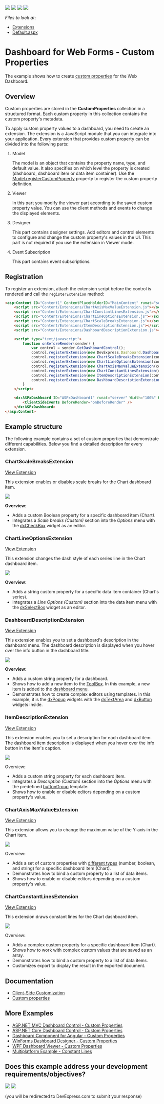 <!-- default badges list -->
![](https://img.shields.io/endpoint?url=https://codecentral.devexpress.com/api/v1/VersionRange/260203915/20.1.3%2B)
[![](https://img.shields.io/badge/Open_in_DevExpress_Support_Center-FF7200?style=flat-square&logo=DevExpress&logoColor=white)](https://supportcenter.devexpress.com/ticket/details/T885530)
[![](https://img.shields.io/badge/📖_How_to_use_DevExpress_Examples-e9f6fc?style=flat-square)](https://docs.devexpress.com/GeneralInformation/403183)
[![](https://img.shields.io/badge/💬_Leave_Feedback-feecdd?style=flat-square)](#does-this-example-address-your-development-requirementsobjectives)
<!-- default badges end -->
*Files to look at*:
- [Extensions](./CS/WebFormsDashboardCustomPropertiesSample/Content/Extensions)
- [Default.aspx](./CS/WebFormsDashboardCustomPropertiesSample/Default.aspx)

# Dashboard for Web Forms - Custom Properties


The example shows how to create [custom properties](https://docs.devexpress.com/Dashboard/401702/designer-and-viewer-applications/web-dashboard/client-side-customization/custom-properties?v=20.1) for the Web Dashboard.

## Overview

Custom properties are stored in the **CustomProperties** collection in a structured format. Each custom property in this collection contains the custom property's metadata. 

To apply custom property values to a dashboard, you need to create an extension. The extension is a JavaScript module that you can integrate into your application. Every extension that provides custom property can be divided into the following parts:

1. Model

    The model is an object that contains the property name, type, and default value. It also specifies on which level the property is created (dashboard, dashboard item or data item container). Use the [Model.registerCustomProperty](https://docs.devexpress.com/Dashboard/js-DevExpress.Dashboard.Model.registerCustomProperty-1?v=20.1) property to register the custom property definition.

2. Viewer

    In this part you modify the viewer part according to the saved custom property value. You can use the client methods and events to change the displayed elements.

3. Designer

    This part contains designer settings. Add editors and control elements to configure and change the custom property's values in the UI. This part is not required if you use the extension in Viewer mode.

4. Event Subscription

    This part contains event subscriptions.
    
## Registration

To register an extension, attach the extension script before the control is rendered and call the `registerExtension` method:

```aspx
<asp:Content ID="Content1" ContentPlaceHolderID="MainContent" runat="server">
    <script src="Content/Extensions/ChartAxisMaxValueExtension.js"></script>
    <script src="Content/Extensions/ChartConstantLinesExtension.js"></script>
    <script src="Content/Extensions/ChartLineOptionsExtension.js"></script>
    <script src="Content/Extensions/ChartScaleBreaksExtension.js"></script>
    <script src="Content/Extensions/ItemDescriptionExtension.js"></script>
    <script src="Content/Extensions/DashboardDescriptionExtension.js"></script>

    <script type="text/javascript">
        function onBeforeRender(sender) {
            var control = sender.GetDashboardControl();
            control.registerExtension(new DevExpress.Dashboard.DashboardPanelExtension(control));
            control.registerExtension(new ChartScaleBreaksExtension(control))
            control.registerExtension(new ChartLineOptionsExtension(control))
            control.registerExtension(new ChartAxisMaxValueExtension(control))
            control.registerExtension(new ChartConstantLinesExtension(control))
            control.registerExtension(new ItemDescriptionExtension(control))
            control.registerExtension(new DashboardDescriptionExtension(control))
        }
    </script>

    <dx:ASPxDashboard ID="ASPxDashboard1" runat="server" Width="100%" Height="100%" UseNeutralFilterMode="true" ondataloading="DataLoading">
        <ClientSideEvents BeforeRender="onBeforeRender" />
    </dx:ASPxDashboard>
</asp:Content>
```

## Example structure

The following example contains a set of custom properties that demonstrate different capabilities. Below you find a detailed description for every extension.

### ChartScaleBreaksExtension

[View Extension](./CS/WebFormsDashboardCustomPropertiesSample/Content/Extensions/ChartScaleBreaksExtension.js)

This extension enables or disables scale breaks for the Chart dashboard item.

![](images/ChartScaleBreaksExtension.png)

**Overview**:
- Adds a custom Boolean property for a specific dashboard item (Chart).
- Integrates a _Scale breaks (Custom)_ section into the _Options_ menu with the [dxCheckBox](https://js.devexpress.com/jQuery/Documentation/ApiReference/UI_Components/dxCheckBox/) widget as an editor.

### ChartLineOptionsExtension

[View Extension](./CS/WebFormsDashboardCustomPropertiesSample/Content/Extensions/ChartLineOptionsExtension.js)

This extension changes the dash style of each series line in the Chart dashboard item.

![](images/ChartLineOptionsExtension.png)

**Overview**:
- Adds a string custom property for a specific data item container (Chart's series).
- Integrates a _Line Options (Custom)_ section into the data item menu with the [dxSelectBox](https://js.devexpress.com/jQuery/Documentation/ApiReference/UI_Components/dxSelectBox/) widget as an editor.

### DashboardDescriptionExtension

[View Extension](./CS/WebFormsDashboardCustomPropertiesSample/Content/Extensions/DashboardDescriptionExtension.js)

This extension enables you to set a dashboard's description in the dashboard menu. The dashboard description is displayed when you hover over the info button in the dashboard title. 

![](images/DashboardDescriptionExtension.png)

**Overview**:
- Adds a custom string property for a dashboard.
- Shows how to add a new item to the [ToolBox](https://docs.devexpress.com/Dashboard/117442/designer-and-viewer-applications/web-dashboard/ui-elements/toolbox?v=20.1). In this example, a new item is added to the [dashboard menu](https://docs.devexpress.com/Dashboard/117444/designer-and-viewer-applications/web-dashboard/ui-elements/dashboard-menu?v=20.1).
- Demonstrates how to create complex editors using templates. In this example, it is the [dxPopup](https://js.devexpress.com/jQuery/Documentation/ApiReference/UI_Components/dxPopup/) widgets with the [dxTextArea](https://js.devexpress.com/jQuery/Documentation/ApiReference/UI_Components/dxTextArea/) and [dxButton](https://js.devexpress.com/jQuery/Documentation/ApiReference/UI_Components/dxButton/) widgets inside.

### ItemDescriptionExtension

[View Extension](./CS/WebFormsDashboardCustomPropertiesSample/Content/Extensions/ItemDescriptionExtension.js)

This extension enables you to set a description for each dashboard item. The dashboard item description is displayed when you hover over the info button in the item's caption. 

![](images/ItemDescriptionExtension.png)

Overview:
- Adds a custom string property for each dashboard item.
- Integrates a _Description (Custom)_ section into the _Options_ menu with the predefined [buttonGroup](https://docs.devexpress.com/Dashboard/js-DevExpress.Dashboard.Designer.FormItemTemplates?v=20.1#js_devexpress_dashboard_designer_formitemtemplates_buttongroup_static) template.
- Shows how to enable or disable editors depending on a custom property's value. 

### ChartAxisMaxValueExtension

[View Extension](./CS/WebFormsDashboardCustomPropertiesSample/Content/Extensions/ChartAxisMaxValueExtension.js)

This extension allows you to change the maximum value of the Y-axis in the Chart item. 

![](images/ChartAxisMaxValueExtension.png)

Overview:
- Adds a set of custom properties with [different types](https://docs.devexpress.com/Dashboard/js-DevExpress.Dashboard.Model.CustomPropertyMetadata?v=20.1#js_devexpress_dashboard_model_custompropertymetadata_valuetype) (number, boolean, and string) for a specific dashboard item (Chart).
- Demonstrates how to bind a custom property to a list of data items.
- Shows how to enable or disable editors depending on a custom property's value. 

### ChartConstantLinesExtension

[View Extension](./CS/WebFormsDashboardCustomPropertiesSample/Content/Extensions/ChartConstantLinesExtension.js)

This extension draws constant lines for the Chart dashboard item.

![](images/ChartConstantLinesExtension.png)

Overview:
- Adds a complex custom property for a specific dashboard item (Chart).
- Shows how to work with complex custom values that are saved as an array.
- Demonstrates how to bind a custom property to a list of data items.
- Customizes export to display the result in the exported document.

## Documentation

- [Client-Side Customization](https://docs.devexpress.com/Dashboard/401701)
- [Custom properties](https://docs.devexpress.com/Dashboard/401702)

## More Examples

- [ASP.NET MVC Dashboard Control - Custom Properties](https://github.com/DevExpress-Examples/asp-net-mvc-dashboard-custom-properties-sample)
- [ASP.NET Core Dashboard Control - Custom Properties](https://github.com/DevExpress-Examples/asp-net-core-dashboard-custom-properties-sample)
- [Dashboard Component for Angular - Custom Properties](https://github.com/DevExpress-Examples/angular-with-asp-net-core-dashboard-custom-properties-sample)
- [WinForms Dashboard Designer - Custom Properties](https://github.com/DevExpress-Examples/winforms-dashboard-custom-properties)
- [WPF Dashboard Viewer - Custom Properties](https://github.com/DevExpress-Examples/wpf-dashboard-custom-properties)
- [Multiplatform Example - Constant Lines](https://github.com/DevExpress-Examples/dashboard-constant-lines)
<!-- feedback -->
## Does this example address your development requirements/objectives?

[<img src="https://www.devexpress.com/support/examples/i/yes-button.svg"/>](https://www.devexpress.com/support/examples/survey.xml?utm_source=github&utm_campaign=asp-net-web-forms-dashboard-custom-properties-sample&~~~was_helpful=yes) [<img src="https://www.devexpress.com/support/examples/i/no-button.svg"/>](https://www.devexpress.com/support/examples/survey.xml?utm_source=github&utm_campaign=asp-net-web-forms-dashboard-custom-properties-sample&~~~was_helpful=no)

(you will be redirected to DevExpress.com to submit your response)
<!-- feedback end -->
